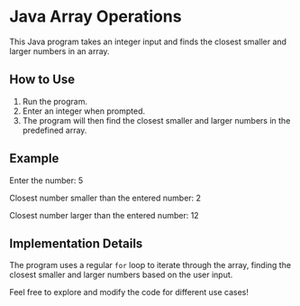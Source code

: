 # Java Array Operations

This Java program takes an integer input and finds the closest smaller and larger numbers in an array.

## How to Use
1. Run the program.
2. Enter an integer when prompted.
3. The program will then find the closest smaller and larger numbers in the predefined array.

## Example

Enter the number: 5

Closest number smaller than the entered number: 2

Closest number larger than the entered number: 12


## Implementation Details
The program uses a regular `for` loop to iterate through the array, finding the closest smaller and larger numbers based on the user input.

Feel free to explore and modify the code for different use cases!
